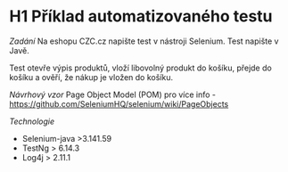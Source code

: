 # H1 Příklad automatizovaného testu 

*Zadání*
Na eshopu CZC.cz napište test v nástroji Selenium. Test napište v Javě.

Test otevře výpis produktů, vloží libovolný produkt do košíku, přejde do košíku a ověří, že
nákup je vložen do košíku.

*Návrhový vzor*
Page Object Model (POM)
pro více info - https://github.com/SeleniumHQ/selenium/wiki/PageObjects

*Technologie*
- Selenium-java >3.141.59
- TestNg > 6.14.3
- Log4j > 2.11.1

